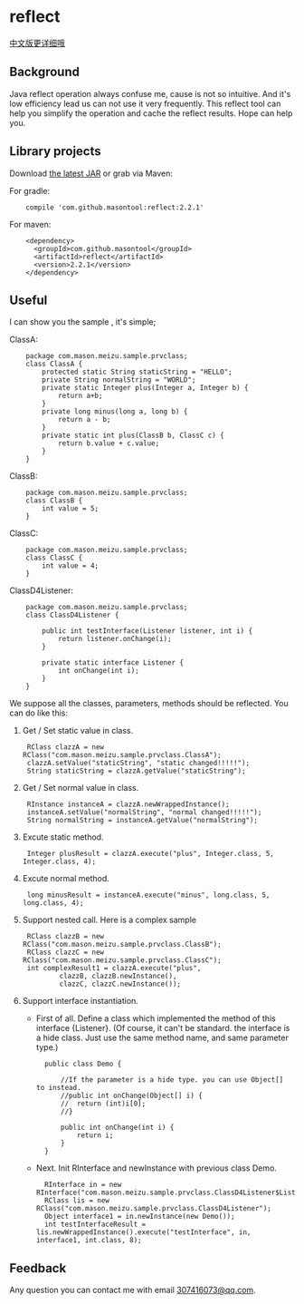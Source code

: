 # reflect

[中文版更详细哦](README_CH.md)

## Background

  Java reflect operation always confuse me, cause is not so intuitive. And it's low efficiency lead us can not use it very frequently. This reflect tool can help you simplify the operation and cache the reflect results. Hope can help you.

## Library projects

Download [the latest JAR][1] or grab via Maven:

For gradle:

        compile 'com.github.masontool:reflect:2.2.1'

For maven:

        <dependency>
          <groupId>com.github.masontool</groupId>
          <artifactId>reflect</artifactId>
          <version>2.2.1</version>
        </dependency>

## Useful

I can show you the sample , it's simple;

ClassA:

        package com.mason.meizu.sample.prvclass;
        class ClassA {
            protected static String staticString = "HELLO";
            private String normalString = "WORLD";
            private static Integer plus(Integer a, Integer b) {
                return a+b;
            }
            private long minus(long a, long b) {
                return a - b;
            }
            private static int plus(ClassB b, ClassC c) {
                return b.value + c.value;
            }
        }

ClassB:

        package com.mason.meizu.sample.prvclass;
        class ClassB {
            int value = 5;
        }

ClassC:

        package com.mason.meizu.sample.prvclass;
        class ClassC {
            int value = 4;
        }

ClassD4Listener:

        package com.mason.meizu.sample.prvclass;
        class ClassD4Listener {
    
            public int testInterface(Listener listener, int i) {
                return listener.onChange(i);
            }
            
            private static interface Listener {
                int onChange(int i);
            }
        }

We suppose all the classes, parameters, methods should be reflected. You can do like this:

1. Get / Set static value in class.

        RClass clazzA = new RClass("com.mason.meizu.sample.prvclass.ClassA");
        clazzA.setValue("staticString", "static changed!!!!!");
        String staticString = clazzA.getValue("staticString");

2. Get / Set normal value in class.

        RInstance instanceA = clazzA.newWrappedInstance();
        instanceA.setValue("normalString", "normal changed!!!!!");
        String normalString = instanceA.getValue("normalString");

3. Excute static method.

        Integer plusResult = clazzA.execute("plus", Integer.class, 5, Integer.class, 4);

4. Excute normal method.

        long minusResult = instanceA.execute("minus", long.class, 5, long.class, 4);

5. Support nested call. Here is a complex sample

		RClass clazzB = new RClass("com.mason.meizu.sample.prvclass.ClassB");
		RClass clazzC = new RClass("com.mason.meizu.sample.prvclass.ClassC");
		int complexResult1 = clazzA.execute("plus", 
				clazzB, clazzB.newInstance(), 
				clazzC, clazzC.newInstance());

6. Support interface instantiation. 

    * First of all. Define a class which implemented the method of this interface {Listener}. (Of course, it can't be standard. the interface is a hide class. Just use the same method name, and same parameter type.)

            public class Demo {
            
                //If the parameter is a hide type. you can use Object[] to instead. 
                //public int onChange(Object[] i) {
                //  return (int)i[0];
                //}
                
                public int onChange(int i) {
                    return i;
                }
            }

    * Next. Init RInterface and  newInstance with previous class Demo.   

            RInterface in = new RInterface("com.mason.meizu.sample.prvclass.ClassD4Listener$Listener");
            RClass lis = new RClass("com.mason.meizu.sample.prvclass.ClassD4Listener");
            Object interface1 = in.newInstance(new Demo());
            int testInterfaceResult = lis.newWrappedInstance().execute("testInterface", in, interface1, int.class, 8);




## Feedback
   Any question you can contact me with email 307416073@qq.com.

[1]: https://search.maven.org/remote_content?g=com.github.masontool&a=reflect&v=LATEST
